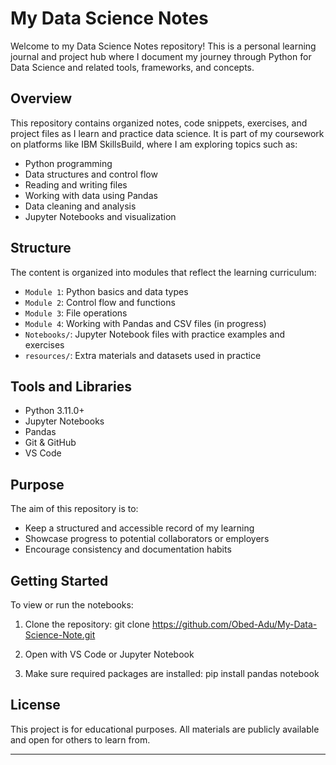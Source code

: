 # My Data Science Notes

Welcome to my Data Science Notes repository! This is a personal learning journal and project hub where I document my journey through Python for Data Science and related tools, frameworks, and concepts.

## Overview

This repository contains organized notes, code snippets, exercises, and project files as I learn and practice data science. It is part of my coursework on platforms like IBM SkillsBuild, where I am exploring topics such as:

- Python programming
- Data structures and control flow
- Reading and writing files
- Working with data using Pandas
- Data cleaning and analysis
- Jupyter Notebooks and visualization

## Structure

The content is organized into modules that reflect the learning curriculum:

- `Module 1`: Python basics and data types
- `Module 2`: Control flow and functions
- `Module 3`: File operations
- `Module 4`: Working with Pandas and CSV files (in progress)
- `Notebooks/`: Jupyter Notebook files with practice examples and exercises
- `resources/`: Extra materials and datasets used in practice

## Tools and Libraries

- Python 3.11.0+
- Jupyter Notebooks
- Pandas
- Git & GitHub
- VS Code

## Purpose

The aim of this repository is to:

- Keep a structured and accessible record of my learning
- Showcase progress to potential collaborators or employers
- Encourage consistency and documentation habits

## Getting Started

To view or run the notebooks:

1. Clone the repository:
 git clone https://github.com/Obed-Adu/My-Data-Science-Note.git
2. Open with VS Code or Jupyter Notebook

3. Make sure required packages are installed:
   pip install pandas notebook
## License

This project is for educational purposes. All materials are publicly available and open for others to learn from.

---

